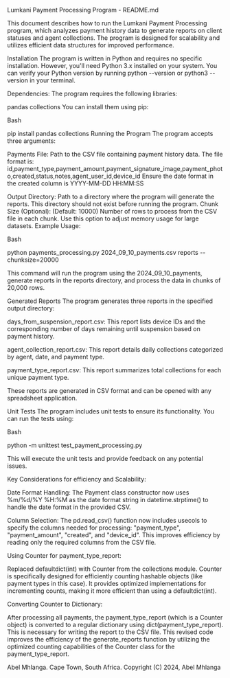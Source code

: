 Lumkani Payment Processing Program - README.md

This document describes how to run the Lumkani Payment Processing program, which analyzes payment history data to generate reports on client statuses and agent collections. The program is designed for scalability and utilizes efficient data structures for improved performance.

Installation
The program is written in Python and requires no specific installation. However, you'll need Python 3.x installed on your system. You can verify your Python version by running python --version or python3 --version in your terminal.

Dependencies:
The program requires the following libraries:

pandas
collections
You can install them using pip:

Bash

pip install pandas collections
Running the Program
The program accepts three arguments:

Payments File: Path to the CSV file containing payment history data. The file format is:
id,payment_type,payment_amount,payment_signature_image,payment_photo,created,status,notes,agent_user_id,device_id
Ensure the date format in the created column is YYYY-MM-DD HH:MM:SS

Output Directory: Path to a directory where the program will generate the reports. This directory should not exist before running the program.
Chunk Size (Optional): (Default: 10000) Number of rows to process from the CSV file in each chunk. Use this option to adjust memory usage for large datasets.
Example Usage:

Bash


python payments_processing.py 2024_09_10_payments.csv reports --chunksize=20000

This command will run the program using the 2024_09_10_payments, generate reports in the reports directory, and process the data in chunks of 20,000 rows.


Generated Reports
The program generates three reports in the specified output directory:

days_from_suspension_report.csv: This report lists device IDs and the corresponding number of days remaining until suspension based on payment history.

agent_collection_report.csv: This report details daily collections categorized by agent, date, and payment type.

payment_type_report.csv: This report summarizes total collections for each unique payment type.

These reports are generated in CSV format and can be opened with any spreadsheet application.

Unit Tests
The program includes unit tests to ensure its functionality. You can run the tests using:

Bash

python -m unittest test_payment_processing.py

This will execute the unit tests and provide feedback on any potential issues.

Key Considerations for efficiency and Scalability:

Date Format Handling:
The Payment class constructor now uses %m/%d/%Y %H:%M as the date format string in datetime.strptime() to handle the date format in the provided CSV.

Column Selection:
The pd.read_csv() function now includes usecols to specify the columns needed for processing: "payment_type", "payment_amount", "created", and "device_id". 
This improves efficiency by reading only the required columns from the CSV file.

Using Counter for payment_type_report:

Replaced defaultdict(int) with Counter from the collections module.
Counter is specifically designed for efficiently counting hashable objects (like payment types in this case).
It provides optimized implementations for incrementing counts, making it more efficient than using a defaultdict(int).

Converting Counter to Dictionary:

After processing all payments, the payment_type_report (which is a Counter object) is converted to a regular dictionary using dict(payment_type_report). This is necessary for writing the report to the CSV file.
This revised code improves the efficiency of the generate_reports function by utilizing the optimized counting capabilities of the Counter class for the payment_type_report.

Abel Mhlanga.
Cape Town, South Africa.
Copyright (C) 2024, Abel  Mhlanga